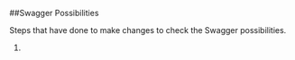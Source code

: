 ##Swagger Possibilities

Steps that have done to make changes to check the Swagger possibilities.

1. 
